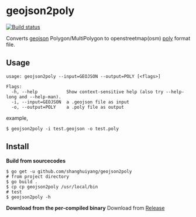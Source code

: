 # geojson2poly
[![Build status](https://github.com/shanghuiyang/geojson2poly/workflows/CI/badge.svg)](https://github.com/shanghuiyang/geojson2poly/actions)

Converts [geojson](http://geojson.org/) Polygon/MultiPolygon to openstreetmap(osm) [poly](https://wiki.openstreetmap.org/wiki/Osmosis/Polygon_Filter_File_Format) format file.

## Usage
```
usage: geojson2poly --input=GEOJSON --output=POLY [<flags>]

Flags:
  -h, --help           Show context-sensitive help (also try --help-long and --help-man).
  -i, --input=GEOJSON  a .geojson file as input
  -o, --output=POLY    a .poly file as output
```

example,
```shell
$ geojson2poly -i test.geojson -o test.poly
```

## Install
**Build from sourcecodes**
```shell
$ go get -u github.com/shanghuiyang/geojson2poly
# from project directory
$ go build .
$ cp cp geojson2poly /usr/local/bin
# test
$ geojson2poly -h
```
**Download from the per-compiled binary**
Download from [Release](https://github.com/shanghuiyang/geojson2poly/releases)
